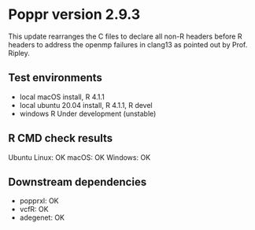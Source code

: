 # Poppr version 2.9.3

This update rearranges the C files to declare all non-R headers before R headers to address the openmp failures in clang13 as pointed out by Prof. Ripley. 

## Test environments

* local macOS install, R 4.1.1
* local ubuntu 20.04 install, R 4.1.1, R devel
* windows R Under development (unstable) 

## R CMD check results

Ubuntu Linux: OK
macOS:        OK
Windows:      OK


## Downstream dependencies

- popprxl:  OK
- vcfR:     OK
- adegenet: OK

